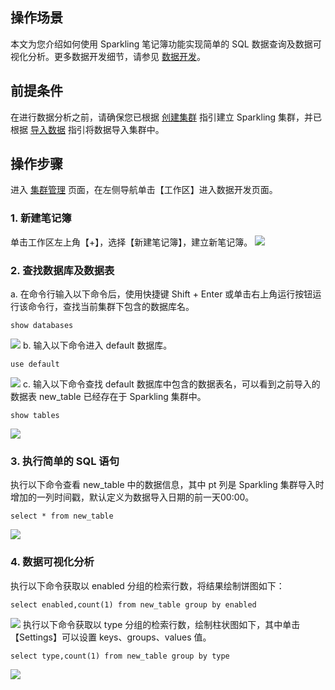 ## 操作场景
本文为您介绍如何使用 Sparkling 笔记簿功能实现简单的 SQL 数据查询及数据可视化分析。更多数据开发细节，请参见 [数据开发](https://cloud.tencent.com/document/product/1002/30555)。

## 前提条件
在进行数据分析之前，请确保您已根据  [创建集群](https://cloud.tencent.com/document/product/1002/30551) 指引建立 Sparkling 集群，并已根据  [导入数据](https://cloud.tencent.com/document/product/1002/34144) 指引将数据导入集群中。

## 操作步骤
进入 [集群管理](https://sparkling.cloud.tencent.com) 页面，在左侧导航单击【工作区】进入数据开发页面。

### 1. 新建笔记簿
单击工作区左上角【+】，选择【新建笔记簿】，建立新笔记簿。
![](https://main.qcloudimg.com/raw/488a8fcb1ec3f7be04d97aba6bf8ad37.png)

### 2. 查找数据库及数据表
a. 在命令行输入以下命令后，使用快捷键 Shift + Enter 或单击右上角运行按钮运行该命令行，查找当前集群下包含的数据库名。
```
show databases
```
![](https://main.qcloudimg.com/raw/f9462809f8c722ac8087f2b978f0ab23.png)
b. 输入以下命令进入 default 数据库。
```
use default
```
![](https://main.qcloudimg.com/raw/3fa7a16a31a74cab4bd174182a6edd42.png)
c. 输入以下命令查找 default 数据库中包含的数据表名，可以看到之前导入的数据表 new_table 已经存在于 Sparkling 集群中。
```
show tables
```
![](https://main.qcloudimg.com/raw/e3ee9c1c2d8cab750b92d821fd7bbaa1.png)

### 3. 执行简单的 SQL 语句
执行以下命令查看 new_table 中的数据信息，其中 pt 列是 Sparkling 集群导入时增加的一列时间戳，默认定义为数据导入日期的前一天00:00。
```
select * from new_table
```
![](https://main.qcloudimg.com/raw/80ff8ed287fc30028d24d0f557f16f7f.png)

### 4. 数据可视化分析

执行以下命令获取以 enabled 分组的检索行数，将结果绘制饼图如下：
```
select enabled,count(1) from new_table group by enabled
```
![](https://main.qcloudimg.com/raw/2799eac2a99b772c1c09b771b98c9b0c.png)
执行以下命令获取以 type 分组的检索行数，绘制柱状图如下，其中单击【Settings】可以设置 keys、groups、values 值。
```
select type,count(1) from new_table group by type
```
![](https://main.qcloudimg.com/raw/8e088464e329c30f7a6b9426885a454f.png)
